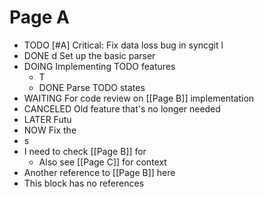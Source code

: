 # Page A

- TODO [#A] Critical: Fix data loss bug in syncgit l
- DONE d Set up the basic parser
- DOING Implementing TODO features
  - T
  - DONE Parse TODO states
- WAITING For code review on [[Page B]] implementation
- CANCELED Old feature that's no longer needed
- LATER Futu
- NOW Fix the
- s
- I need to check [[Page B]] for 
  - Also see [[Page C]] for context
- Another reference to [[Page B]] here
- This block has no references
